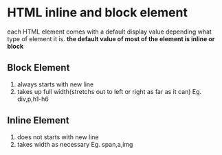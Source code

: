 # HTML inline and block element

each HTML element comes with a default display value depending what type of element it is.
**the default value of most of the element is inline or block**

## Block Element
1. always starts with new line
2. takes up full width(stretchs out to left or right as far as it can)
Eg. div,p,h1-h6

## Inline Element
1. does not starts with new line
2. takes width as necessary
Eg. span,a,img
